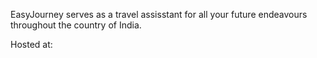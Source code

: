 EasyJourney serves as a travel assisstant for all your future endeavours throughout the country of India.

Hosted at:
